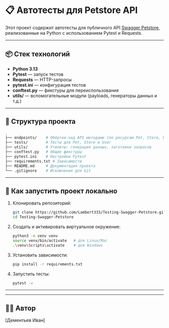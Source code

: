 # 📋 Автотесты для Petstore API

Этот проект содержит автотесты для публичного API [Swagger Petstore](https://petstore.swagger.io/), реализованные на Python с использованием Pytest и Requests.

---

## 📦 Стек технологий

- **Python 3.13**
- **Pytest** — запуск тестов
- **Requests** — HTTP-запросы
- **pytest.ini** — конфигурация тестов
- **conftest.py** — фикстуры для переиспользования
- **utils/** — вспомогательные модули (payloads, генераторы данных и т.д.)

---

## 📁 Структура проекта

```bash
.
├── endpoints/    # Обёртки над API методами (по ресурсам Pet, Store, User)
├── tests/        # Тесты для Pet, Store и User
├── utils/        # Утилиты: генерация данных, заготовки запросов
├── conftest.py   # Общие фикстуры
├── pytest.ini    # Настройки Pytest
├── requirements.txt # Зависимости
├── README.md     # Документация проекта
└── .gitignore    # Исключения для Git
```

---

## 🚀 Как запустить проект локально

1. Клонировать репозиторий:
    ```bash
    git clone https://github.com/Lambert333/Testing-Swagger-Petstore.git
    cd Testing-Swagger-Petstore
    ```

2. Создать и активировать виртуальное окружение:
    ```bash
    python3 -m venv venv
    source venv/bin/activate   # для Linux/Mac
    .\venv\Scripts\activate    # для Windows
    ```

3. Установить зависимости:
    ```bash
    pip install -r requirements.txt
    ```

4. Запустить тесты:
    ```bash
    pytest -v
    ```

---
---

## 🧑‍💻 Автор

[Дементьев Иван]
